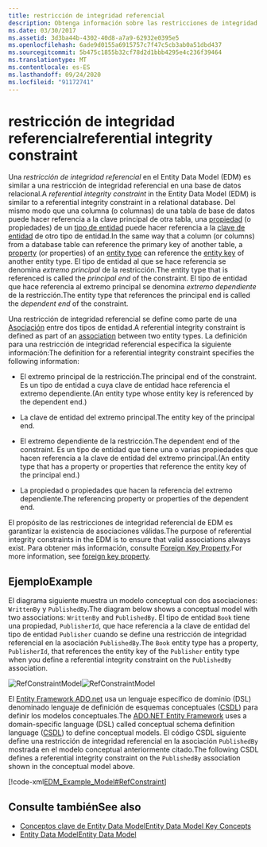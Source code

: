 ```yaml
---
title: restricción de integridad referencial
description: Obtenga información sobre las restricciones de integridad referencial en el Entity Data Model, que garantizan que las asociaciones válidas siempre existan entre los tipos de entidad.
ms.date: 03/30/2017
ms.assetid: 3d3ba44b-4302-40d8-a7a9-62932e0395e5
ms.openlocfilehash: 6ade9d0155a6915757c7f47c5cb3ab0a51dbd437
ms.sourcegitcommit: 5b475c1855b32cf78d2d1bbb4295e4c236f39464
ms.translationtype: MT
ms.contentlocale: es-ES
ms.lasthandoff: 09/24/2020
ms.locfileid: "91172741"
---
```

# <a name="referential-integrity-constraint"></a><span data-ttu-id="7a372-103">restricción de integridad referencial</span><span class="sxs-lookup"><span data-stu-id="7a372-103">referential integrity constraint</span></span>

<span data-ttu-id="7a372-104">Una *restricción de integridad referencial* en el Entity Data Model (EDM) es similar a una restricción de integridad referencial en una base de datos relacional.</span><span class="sxs-lookup"><span data-stu-id="7a372-104">A *referential integrity constraint* in the Entity Data Model (EDM) is similar to a referential integrity constraint in a relational database.</span></span> <span data-ttu-id="7a372-105">Del mismo modo que una columna (o columnas) de una tabla de base de datos puede hacer referencia a la clave principal de otra tabla, una [propiedad](property.md) (o propiedades) de un [tipo de entidad](entity-type.md) puede hacer referencia a la [clave de entidad](entity-key.md) de otro tipo de entidad.</span><span class="sxs-lookup"><span data-stu-id="7a372-105">In the same way that a column (or columns) from a database table can reference the primary key of another table, a [property](property.md) (or properties) of an [entity type](entity-type.md) can reference the [entity key](entity-key.md) of another entity type.</span></span> <span data-ttu-id="7a372-106">El tipo de entidad al que se hace referencia se denomina *extremo principal* de la restricción.</span><span class="sxs-lookup"><span data-stu-id="7a372-106">The entity type that is referenced is called the *principal end* of the constraint.</span></span> <span data-ttu-id="7a372-107">El tipo de entidad que hace referencia al extremo principal se denomina *extremo dependiente* de la restricción.</span><span class="sxs-lookup"><span data-stu-id="7a372-107">The entity type that references the principal end is called the *dependent end* of the constraint.</span></span>  
  
 <span data-ttu-id="7a372-108">Una restricción de integridad referencial se define como parte de una [Asociación](association-type.md) entre dos tipos de entidad.</span><span class="sxs-lookup"><span data-stu-id="7a372-108">A referential integrity constraint is defined as part of an [association](association-type.md) between two entity types.</span></span> <span data-ttu-id="7a372-109">La definición para una restricción de integridad referencial especifica la siguiente información:</span><span class="sxs-lookup"><span data-stu-id="7a372-109">The definition for a referential integrity constraint specifies the following information:</span></span>  
  
- <span data-ttu-id="7a372-110">El extremo principal de la restricción.</span><span class="sxs-lookup"><span data-stu-id="7a372-110">The principal end of the constraint.</span></span> <span data-ttu-id="7a372-111">Es un tipo de entidad a cuya clave de entidad hace referencia el extremo dependiente.</span><span class="sxs-lookup"><span data-stu-id="7a372-111">(An entity type whose entity key is referenced by the dependent end.)</span></span>  
  
- <span data-ttu-id="7a372-112">La clave de entidad del extremo principal.</span><span class="sxs-lookup"><span data-stu-id="7a372-112">The entity key of the principal end.</span></span>  
  
- <span data-ttu-id="7a372-113">El extremo dependiente de la restricción.</span><span class="sxs-lookup"><span data-stu-id="7a372-113">The dependent end of the constraint.</span></span> <span data-ttu-id="7a372-114">Es un tipo de entidad que tiene una o varias propiedades que hacen referencia a la clave de entidad del extremo principal.</span><span class="sxs-lookup"><span data-stu-id="7a372-114">(An entity type that has a property or properties that reference the entity key of the principal end.)</span></span>  
  
- <span data-ttu-id="7a372-115">La propiedad o propiedades que hacen la referencia del extremo dependiente.</span><span class="sxs-lookup"><span data-stu-id="7a372-115">The referencing property or properties of the dependent end.</span></span>  
  
 <span data-ttu-id="7a372-116">El propósito de las restricciones de integridad referencial de EDM es garantizar la existencia de asociaciones válidas.</span><span class="sxs-lookup"><span data-stu-id="7a372-116">The purpose of referential integrity constraints in the EDM is to ensure that valid associations always exist.</span></span> <span data-ttu-id="7a372-117">Para obtener más información, consulte [Foreign Key Property](foreign-key-property.md).</span><span class="sxs-lookup"><span data-stu-id="7a372-117">For more information, see [foreign key property](foreign-key-property.md).</span></span>  
  
## <a name="example"></a><span data-ttu-id="7a372-118">Ejemplo</span><span class="sxs-lookup"><span data-stu-id="7a372-118">Example</span></span>  

 <span data-ttu-id="7a372-119">El diagrama siguiente muestra un modelo conceptual con dos asociaciones: `WrittenBy` y `PublishedBy`.</span><span class="sxs-lookup"><span data-stu-id="7a372-119">The diagram below shows a conceptual model with two associations: `WrittenBy` and `PublishedBy`.</span></span> <span data-ttu-id="7a372-120">El tipo de entidad `Book` tiene una propiedad, `PublisherId`, que hace referencia a la clave de entidad del tipo de entidad `Publisher` cuando se define una restricción de integridad referencial en la asociación `PublishedBy`.</span><span class="sxs-lookup"><span data-stu-id="7a372-120">The `Book` entity type has a property, `PublisherId`, that references the entity key of the `Publisher` entity type when you define a referential integrity constraint on the `PublishedBy` association.</span></span>  
  
 <span data-ttu-id="7a372-121">![RefConstraintModel](./media/referential-integrity-constraint/reference-constraint-model.gif "Ejemplo de un modelo de restricción referencial")</span><span class="sxs-lookup"><span data-stu-id="7a372-121">![RefConstraintModel](./media/referential-integrity-constraint/reference-constraint-model.gif "Example of a referential constraint model")</span></span>  
  
 <span data-ttu-id="7a372-122">El [Entity Framework ADO.net](./ef/index.md) usa un lenguaje específico de dominio (DSL) denominado lenguaje de definición de esquemas conceptuales ([CSDL](/ef/ef6/modeling/designer/advanced/edmx/csdl-spec)) para definir los modelos conceptuales.</span><span class="sxs-lookup"><span data-stu-id="7a372-122">The [ADO.NET Entity Framework](./ef/index.md) uses a domain-specific language (DSL) called conceptual schema definition language ([CSDL](/ef/ef6/modeling/designer/advanced/edmx/csdl-spec)) to define conceptual models.</span></span> <span data-ttu-id="7a372-123">El código CSDL siguiente define una restricción de integridad referencial en la asociación `PublishedBy` mostrada en el modelo conceptual anteriormente citado.</span><span class="sxs-lookup"><span data-stu-id="7a372-123">The following CSDL defines a referential integrity constraint on the `PublishedBy` association shown in the conceptual model above.</span></span>  
  
 [!code-xml[EDM_Example_Model#RefConstraint](../../../../samples/snippets/xml/VS_Snippets_Data/edm_example_model/xml/books4.edmx#refconstraint)]  
  
## <a name="see-also"></a><span data-ttu-id="7a372-124">Consulte también</span><span class="sxs-lookup"><span data-stu-id="7a372-124">See also</span></span>

- [<span data-ttu-id="7a372-125">Conceptos clave de Entity Data Model</span><span class="sxs-lookup"><span data-stu-id="7a372-125">Entity Data Model Key Concepts</span></span>](entity-data-model-key-concepts.md)
- [<span data-ttu-id="7a372-126">Entity Data Model</span><span class="sxs-lookup"><span data-stu-id="7a372-126">Entity Data Model</span></span>](entity-data-model.md)
